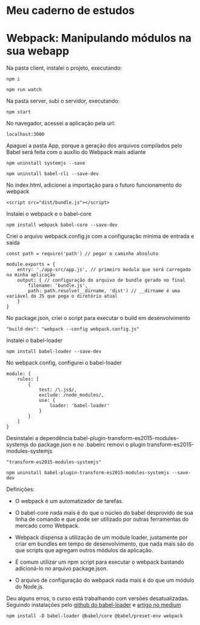 # Meu caderno de estudos

# Webpack: Manipulando módulos na sua webapp

Na pasta client, instalei o projeto, executando:
```
npm i
```
```
npm run watch
```

Na pasta server, subi o servidor, executando:
```
npm start
```

No navegador, acessei a aplicação pela url:
```
localhost:3000
```

Apaguei a pasta App, porque a geração dos arquivos compilados pelo Babel será feita com o auxílio do Webpack mais adiante

```
npm uninstall systemjs --save
```
```
npm uninstall babel-cli --save-dev
```

No index.html, adicionei a importação para o futuro funcionamento do webpack
```
<script src="dist/bundle.js"></script>
```

Instalei o webpack e o babel-core
```
npm install webpack babel-core --save-dev
```

Criei o arquivo webpack.config.js com a configuração mínima de entrada e saída
```
const path = require('path') // pegar o caminho absoluto

module.exports = {
    entry: './app-src/app.js', // primeiro modulo que será carregado na minha aplicação
    output: { // configuração do arquivo de bundle gerado no final
        filename: 'bundle.js',
        path: path.resolve(__dirname, 'dist') // __dirname é uma variável do JS que pega o diretório atual
    }
}
```

No package.json, criei o script para executar o build em desenvolvimento
```
"build-dev": "webpack --config webpack.config.js"
```

Instalei o babel-loader
```
npm install babel-loader --save-dev
```

No webpack.config, configurei o babel-loader
```
module: {
    rules: [
        {
            test: /\.js$/,
            exclude: /node_modules/,
            use: {
                loader: 'babel-loader'
            }
        }
    ]
}
```

Desinstalei a dependência babel-plugin-transform-es2015-modules-systemjs do package.json e no .babelrc removi o plugin transform-es2015-modules-systemjs
```
"transform-es2015-modules-systemjs"
```
```
npm uninstall babel-plugin-transform-es2015-modules-systemjs --save-dev
```

Definições:

- O webpack é um automatizador de tarefas. 

- O babel-core nada mais é do que o núcleo do babel desprovido de sua linha de comando e que pode ser utilizado por outras ferramentas do mercado como Webpack.

- Webpack dispensa a utilização de um module loader, justamente por criar em bundles em tempo de desenvolvimento, que nada mais são do que scripts que agregam outros módulos da aplicação.

- É comum utilizar um npm script para executar o webpack bastando adicioná-lo no arquivo package.json.

- O arquivo de configuração do webpack nada mais é do que um módulo do Node.js.



Deu alguns erros, o curso está trabalhando com versões desatualizadas. Seguindo instalações pelo [github do babel-loader](https://github.com/babel/babel-loader) e [artigo no medium](https://medium.com/rocketseat/entendendo-e-dominando-o-webpack-4b2e8b3e02da)
```
npm install -D babel-loader @babel/core @babel/preset-env webpack
```
